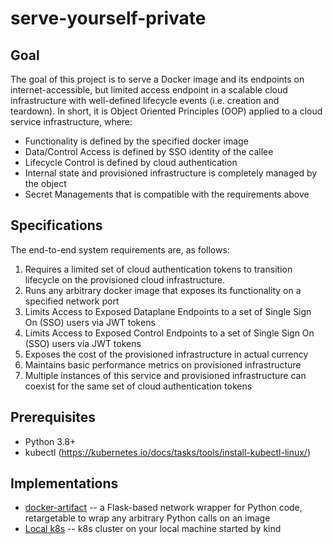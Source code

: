 # serve-yourself-private

## Goal 

The goal of this project is to serve a Docker image and its endpoints on internet-accessible, 
but limited access endpoint in a scalable cloud infrastructure with well-defined lifecycle events 
(i.e. creation and teardown). In short, it is Object Oriented Principles (OOP) 
applied to a cloud service infrastructure, where:

* Functionality is defined by the specified docker image
* Data/Control Access is defined by SSO identity of the callee 
* Lifecycle Control is defined by cloud authentication
* Internal state and provisioned infrastructure is completely managed by the object
* Secret Managements that is compatible with the requirements above

## Specifications

The end-to-end system requirements are, as follows:

1. Requires a limited set of cloud authentication tokens to transition lifecycle on the 
     provisioned cloud infrastructure.
2. Runs any arbitrary docker image that exposes its functionality on a specified network port
3. Limits Access to Exposed Dataplane Endpoints to a set of Single Sign On (SSO) users via JWT tokens
4. Limits Access to Exposed Control Endpoints to a set of Single Sign On (SSO) users via JWT tokens
5. Exposes the cost of the provisioned infrastructure in actual currency
6. Maintains basic performance metrics on provisioned infrastructure
7. Multiple instances of this service and provisioned infrastructure can coexist for the same set of cloud authentication tokens

## Prerequisites

* Python 3.8+
* kubectl  (https://kubernetes.io/docs/tasks/tools/install-kubectl-linux/)

## Implementations

* [docker-artifact](src/docker-artifact) -- a Flask-based network wrapper for Python code, retargetable to wrap
    any arbitrary Python calls on an image
* [Local k8s](src/local-k8s) -- k8s cluster on your local machine started by kind
